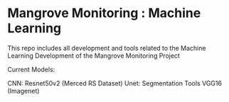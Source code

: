 # Mangrove Monitoring : Machine Learning

This repo includes all development and tools related to the Machine Learning Development of the Mangrove Monitoring Project

Current Models:

CNN: Resnet50v2 (Merced RS Dataset)
Unet: Segmentation Tools VGG16 (Imagenet) 


